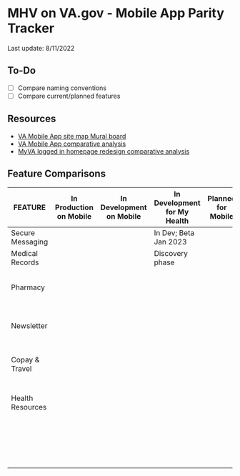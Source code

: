 # MHV on VA.gov - Mobile App Parity Tracker
Last update: 8/11/2022

## To-Do
- [ ]  Compare naming conventions
- [ ] Compare current/planned features

## Resources
- [VA Mobile App site map Mural board](https://github.com/department-of-veterans-affairs/va.gov-team/blob/master/products/va-mobile-app/ux-design/information-architecture/VA%20Mobile%20App%20sitemap%20(current%20state%202-7-22).png)
- [VA Mobile App comparative analysis](https://github.com/department-of-veterans-affairs/va.gov-team/tree/master/products/va-mobile-app/ux-design/information-architecture-navigation/comparative-analysis)
- [MyVA logged in homepage redesign comparative analysis](https://github.com/department-of-veterans-affairs/va.gov-team/blob/master/products/identity-personalization/my-va/2.0-redesign/discovery-and-research/comparative-analysis.md)

## Feature Comparisons
| FEATURE          | In Production on Mobile | In Development on Mobile | In Development for My Health | Planned for Mobile | Planned for My Health | On Mobile Roadmap | On My Health Roadmap |
|------------------|-------------------------|--------------------------|------------------------------|--------------------|-----------------------|-------------------|----------------------|
| Secure Messaging |                         |                          |     In Dev; Beta Jan 2023                       |                    |                       |                   |                      |
| Medical Records  |                         |                          |     Discovery phase                       |                    |                       |                   |                      |
| Pharmacy         |                         |                          |                              |                    |  Tent start Oct 2022                    |                   |                      |
| Newsletter       |                         |                          |                              |                    |  Tent start Apr 2023                   |                   |                      |
| Copay & Travel   |                         |                          |                              |                    |  Tent start Jan 2024                   |                   |                      |
| Health Resources |                         |                          |                              |                    |  Tent start Apr 2024                   |                   |                      |
|                  |                         |                          |                              |                    |                       |                   |                      |
|                  |                         |                          |                              |                    |                       |                   |                      |
|                  |                         |                          |                              |                    |                       |                   |                      |
|                  |                         |                          |                              |                    |                       |                   |                      |
|                  |                         |                          |                              |                    |                       |                   |                      |
|                  |                         |                          |                              |                    |                       |                   |                      |
|                  |                         |                          |                              |                    |                       |                   |                      |
|                  |                         |                          |                              |                    |                       |                   |                      |
|                  |                         |                          |                              |                    |                       |                   |                      |
|                  |                         |                          |                              |                    |                       |                   |                      |
|                  |                         |                          |                              |                    |                       |                   |                      |
|                  |                         |                          |                              |                    |                       |                   |                      |
|                  |                         |                          |                              |                    |                       |                   |                      |
|                  |                         |                          |                              |                    |                       |                   |                      |
|                  |                         |                          |                              |                    |                       |                   |                      |
|                  |                         |                          |                              |                    |                       |                   |                      |
|                  |                         |                          |                              |                    |                       |                   |                      |
